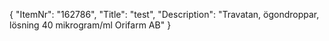 {
  "ItemNr": "162786",
  "Title": "test",
  "Description": "Travatan, ögondroppar, lösning 40 mikrogram/ml Orifarm AB"
}